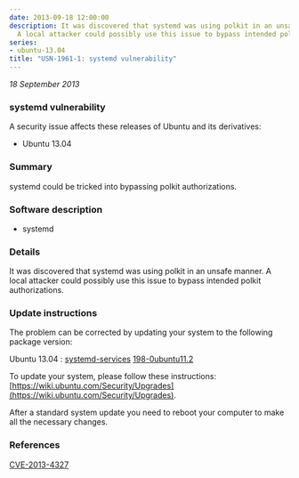 ```yaml
---
date: 2013-09-18 12:00:00
description: It was discovered that systemd was using polkit in an unsafe manner.
  A local attacker could possibly use this issue to bypass intended polkit authorizations.
series:
- ubuntu-13.04
title: "USN-1961-1: systemd vulnerability"
---
```


*18 September 2013*

### systemd vulnerability

A security issue affects these releases of Ubuntu and its derivatives:

* Ubuntu 13.04

### Summary

systemd could be tricked into bypassing polkit authorizations. 

### Software description

* systemd 

### Details

It was discovered that systemd was using polkit in an unsafe manner. A local attacker could possibly use this issue to bypass intended polkit authorizations. 

### Update instructions

The problem can be corrected by updating your system to the following package version:

Ubuntu 13.04
 : [systemd-services](https://launchpad.net/ubuntu/+source/systemd) <span> [198-0ubuntu11.2](https://launchpad.net/ubuntu/+source/systemd/198-0ubuntu11.2) </span> 

To update your system, please follow these instructions: [https://wiki.ubuntu.com/Security/Upgrades](https://wiki.ubuntu.com/Security/Upgrades).

After a standard system update you need to reboot your computer to make all the necessary changes. 

### References

 
 [CVE-2013-4327](http://people.ubuntu.com/~ubuntu-security/cve/CVE-2013-4327)